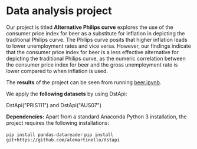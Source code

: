 # Data analysis project

Our project is titled **Alternative Philips curve** explores the use of the consumer price index for beer as a substitute for inflation in depicting the traditional Philips curve. The Philips curve posits that higher inflation leads to lower unemployment rates and vice versa. However, our findings indicate that the consumer price index for beer is a less effective alternative for depicting the traditional Philips curve, as the numeric correlation between the consumer price index for beer and the gross unemployment rate is lower compared to when inflation is used.

The **results** of the project can be seen from running [beer.ipynb](beer.ipynb).

We apply the **following datasets** by using DstApi:

DstApi("PRIS111") and DstApi("AUS07")

**Dependencies:** Apart from a standard Anaconda Python 3 installation, the project requires the following installations:

`pip install pandas-datareader`
`pip install git+https://github.com/alemartinello/dstapi`